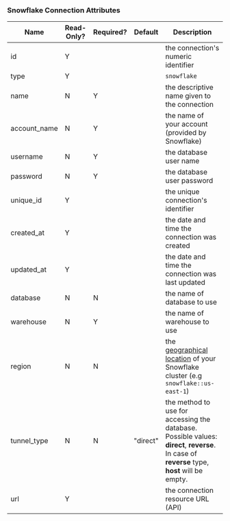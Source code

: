 ### Snowflake Connection Attributes

|Name|Read-Only?|Required?|Default|Description|
|----|---------|---------|-------|-----------|
|id|Y| | |the connection's numeric identifier
|type|Y| | |`snowflake`
|name|N|Y| |the descriptive name given to the connection
|account_name|N|Y| |the name of your account (provided by Snowflake)
|username|N|Y| |the database user name
|password|N|Y| |the database user password
|unique_id|Y| | |the unique connection's identifier
|created_at|Y| | |the date and time the connection was created
|updated_at|Y| | |the date and time the connection was last updated
|database|N|N| |the name of database to use
|warehouse|N|Y| |the name of warehouse to use
|region|N|N| |the [geographical location](https://github.com/xplenty/xplenty-api-doc-v2/blob/master/sections/list-regions.md) of your Snowflake cluster (e.g `snowflake::us-east-1`)
|tunnel_type|N|N|"direct"|the method to use for accessing the database. Possible values: **direct**, **reverse**. In case of **reverse** type, **host** will be empty.
|url|Y| | |the connection resource URL (API)
